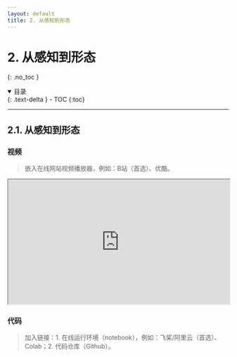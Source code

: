 ```yaml
---
layout: default
title: 2. 从感知到形态
---
```


# 2. 从感知到形态
{: .no_toc }

<details open markdown="block">
  <summary>
    目录
  </summary>
  {: .text-delta }
- TOC
{:toc}
</details>

---

## 2.1. 从感知到形态

### 视频

> 嵌入在线网站视频播放器，例如：B站（首选）、优酷。

<iframe
  style="width:100%;aspect-ratio:16/9;"
  src="https://drive.google.com/file/d/1PtAa2c2QvZwwf2RbU5Eu7xc3j7eg2OHQ/preview"
></iframe>

### 代码

> 加入链接：1. 在线运行环境（notebook），例如：飞桨/阿里云（首选）、Colab；2. 代码仓库（Github）。
